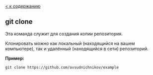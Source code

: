 [< к содержанию](./readme.md) 
## git clone

Эта команда служит для создания копии репозитория.

Клонировать можно как локальный (находящийся на вашем компьютере), так и удалённый (находящийся в сети) репозиторий.

**Пример:**
```-bash
git clone https://github.com/avsudnichnikov/example
```